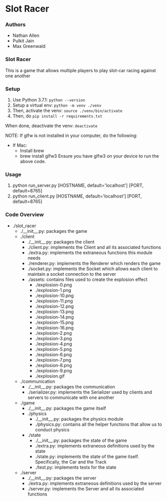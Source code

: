 # Slot Racer

### Authors
- Nathan Allen
- Pulkit Jain
- Max Greenwald

### Slot Racer
This is a game that allows multiple players to play slot-car racing against
one another

### Setup

1. Use Python 3.7.1: `python --version`
2. Setup a virtual env: `python -m venv ./venv`
3. Then, activate the venv: `source ./venv/bin/activate`
4. Then, do `pip install -r requirements.txt`

When done, deactivate the venv: `deactivate`

NOTE: If glfw is not installed in your computer, do the following:
* If Mac:
    * Install brew
    * brew install glfw3
Ensure you have glfw3 on your device to run the above code.

### Usage

1. python run_server.py \[HOSTNAME, default='localhost'] \[PORT, default=8765]
2. python run_client.py \[HOSTNAME, default='localhost'] \[PORT, default=8765]

### Code Overview

* ./slot_racer
    * ./\_\_init__.py: packages the game
    * ./client
        * ./\_\_init__.py: packages the client
        * ./client.py: implements the Client and all its associated functions
        * ./extra.py: implements the extraneous functions this module needs
        * ./renderer.py: implements the Renderer which renders the game
        * ./socket.py: implements the Socket which allows each client to maintain a socket connection to the server
        * ./assets: contains files used to create the explosion effect
            * ./explosion-0.png
            * ./explosion-1.png
            * ./explosion-10.png
            * ./explosion-11.png
            * ./explosion-12.png
            * ./explosion-13.png
            * ./explosion-14.png
            * ./explosion-15.png
            * ./explosion-16.png
            * ./explosion-2.png
            * ./explosion-3.png
            * ./explosion-4.png
            * ./explosion-5.png
            * ./explosion-6.png
            * ./explosion-7.png
            * ./explosion-8.png
            * ./explosion-9.png
            * ./explosion.gif
    * ./communication
        * ./\_\_init__.py: packages the communication
        * ./serializer.py: implements the Serializer used by clients and servers to communicate with one another
    * ./game
        * ./\_\_init__.py: packages the game itself
        * ./physics
            * ./\_\_init__.py: packages the physics module
            * ./physics.py: contains all the helper functions that allow us to conduct physics
        * ./state
            * ./\_\_init__.py: packages the state of the game
            * ./extra.py: implements extraneous definitions used by the state
            * ./state.py: implements the state of the game itself. Specifically, the Car and the Track
            * ./test.py: implements tests for the state
    * ./server
        * ./\_\_init__.py: packages the server
        * ./extra.py: implements extraneous definitions used by the server
        * ./server.py: implements the Server and all its associated functions

